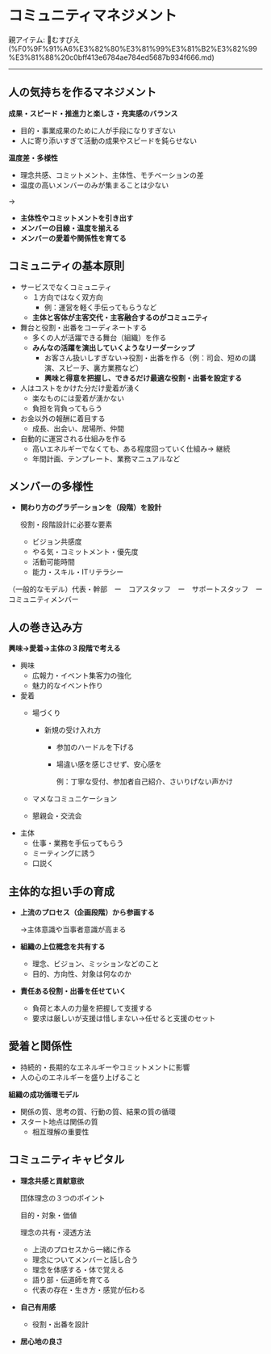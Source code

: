 # コミュニティマネジメント

親アイテム: 👦むすびえ (%F0%9F%91%A6%E3%82%80%E3%81%99%E3%81%B2%E3%82%99%E3%81%88%20c0bff413e6784ae784ed5687b934f666.md)

---

## 人の気持ちを作るマネジメント

**成果・スピード・推進力と楽しさ・充実感のバランス**

- 目的・事業成果のために人が手段になりすぎない
- 人に寄り添いすぎて活動の成果やスピードを鈍らせない

**温度差・多様性**

- 理念共感、コミットメント、主体性、モチベーションの差
- 温度の高いメンバーのみが集まることは少ない

→

- **主体性やコミットメントを引き出す**
- **メンバーの目線・温度を揃える**
- **メンバーの愛着や関係性を育てる**

## コミュニティの基本原則

- サービスでなくコミュニティ
    - １方向ではなく双方向
        - 例：運営を軽く手伝ってもらうなど
    - **主体と客体が主客交代・主客融合するのがコミュニティ**
- 舞台と役割・出番をコーディネートする
    - 多くの人が活躍できる舞台（組織）を作る
    - **みんなの活躍を演出していくようなリーダーシップ**
        - お客さん扱いしすぎない→役割・出番を作る（例：司会、短めの講演、スピーチ、裏方業務など）
        - **興味と得意を把握し、できるだけ最適な役割・出番を設定する**
- 人はコストをかけた分だけ愛着が湧く
    - 楽なものには愛着が湧かない
    - 負担を背負ってもらう
- お金以外の報酬に着目する
    - 成長、出会い、居場所、仲間
- 自動的に運営される仕組みを作る
    - 高いエネルギーでなくても、ある程度回っていく仕組み→ 継続
    - 年間計画、テンプレート、業務マニュアルなど

## メンバーの多様性

- **関わり方のグラデーションを（段階）を設計**
    
    役割・段階設計に必要な要素
    
    - ビジョン共感度
    - やる気・コミットメント・優先度
    - 活動可能時間
    - 能力・スキル・ITリテラシー

（一般的なモデル）代表・幹部　ー　コアスタッフ　ー　サポートスタッフ　ー　コミュニティメンバー

## 人の巻き込み方

**興味→愛着→主体の３段階で考える**

- 興味
    - 広報力・イベント集客力の強化
    - 魅力的なイベント作り
- 愛着
    - 場づくり
        - 新規の受け入れ方
            - 参加のハードルを下げる
            - 場違い感を感じさせず、安心感を
                
                例：丁寧な受付、参加者自己紹介、さいりげない声かけ
                
    - マメなコミュニケーション
    - 懇親会・交流会
- 主体
    - 仕事・業務を手伝ってもらう
    - ミーティングに誘う
    - 口説く

## 主体的な担い手の育成

- **上流のプロセス（企画段階）から参画する**
    
    →主体意識や当事者意識が高まる
    
- **組織の上位概念を共有する**
    - 理念、ビジョン、ミッションなどのこと
    - 目的、方向性、対象は何なのか
- **責任ある役割・出番を任せていく**
    - 負荷と本人の力量を把握して支援する
    - 要求は厳しいが支援は惜しまない→任せると支援のセット

## 愛着と関係性

- 持続的・長期的なエネルギーやコミットメントに影響
- 人の心のエネルギーを盛り上げること

**組織の成功循環モデル**

- 関係の質、思考の質、行動の質、結果の質の循環
- スタート地点は関係の質
    - 相互理解の重要性

## コミュニティキャピタル

- **理念共感と貢献意欲**
    
    団体理念の３つのポイント
    
    目的・対象・価値
    
    理念の共有・浸透方法
    
    - 上流のプロセスから一緒に作る
    - 理念についてメンバーと話し合う
    - 理念を体感する・体で覚える
    - 語り部・伝道師を育てる
    - 代表の存在・生き方・感覚が伝わる
- **自己有用感**
    - 役割・出番を設計
- **居心地の良さ**